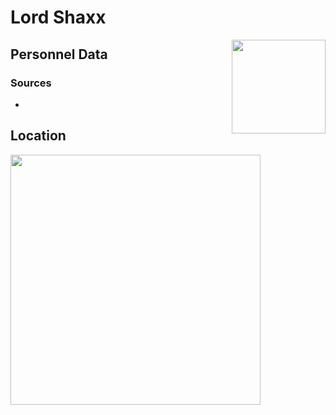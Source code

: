 # Lord Shaxx
<img align="right" src="/images/vendors/lord_shaxx.png" width="150">

## Personnel Data


### Sources
*

## Location


<img src="/images/maps/lord_shaxx_location.jpg" width="400">
